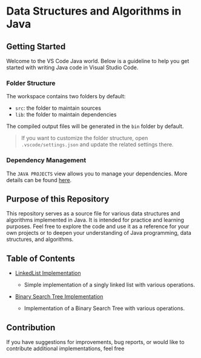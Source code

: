# Data Structures and Algorithms in Java

## Getting Started

Welcome to the VS Code Java world. Below is a guideline to help you get started with writing Java code in Visual Studio Code.

### Folder Structure

The workspace contains two folders by default:

- `src`: the folder to maintain sources
- `lib`: the folder to maintain dependencies

The compiled output files will be generated in the `bin` folder by default.

> If you want to customize the folder structure, open `.vscode/settings.json` and update the related settings there.

### Dependency Management

The `JAVA PROJECTS` view allows you to manage your dependencies. More details can be found [here](https://github.com/microsoft/vscode-java-dependency#manage-dependencies).

## Purpose of this Repository

This repository serves as a source file for various data structures and algorithms implemented in Java. It is intended for practice and learning purposes. Feel free to explore the code and use it as a reference for your own projects or to deepen your understanding of Java programming, data structures, and algorithms.

## Table of Contents

- [LinkedList Implementation](src/LinkedList.java)
  - Simple implementation of a singly linked list with various operations.

- [Binary Search Tree Implementation](src/BinarySearchTree.java)
  - Implementation of a Binary Search Tree with various operations.

## Contribution

If you have suggestions for improvements, bug reports, or would like to contribute additional implementations, feel free
